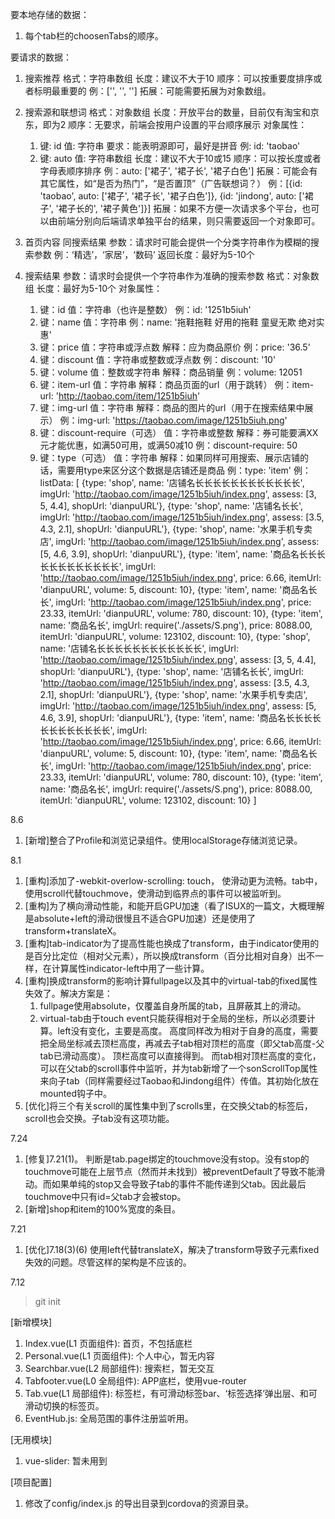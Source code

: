 要本地存储的数据：
1. 每个tab栏的choosenTabs的顺序。

要请求的数据：
1. 搜索推荐
格式：字符串数组
长度：建议不大于10
顺序：可以按重要度排序或者标明最重要的
例：['', '', '']
拓展：可能需要拓展为对象数组。

2. 搜索源和联想词
格式：对象数组
长度：开放平台的数量，目前仅有淘宝和京东，即为2
顺序：无要求，前端会按用户设置的平台顺序展示
对象属性：
    1.  键: id
        值: 字符串
        要求：能表明源即可，最好是拼音
        例: id: 'taobao'
    2.  键: auto
        值: 字符串数组
        长度：建议不大于10或15
        顺序：可以按长度或者字母表顺序排序
        例：auto: ['裙子', '裙子长', '裙子白色']
        拓展：可能会有其它属性，如“是否为热门”，“是否置顶”（广告联想词？）
例：[{id: 'taobao', auto: ['裙子', '裙子长', '裙子白色']}, {id: 'jindong', auto: ['裙子', '裙子长的', '裙子黄色']}]
拓展：如果不方便一次请求多个平台，也可以由前端分别向后端请求单独平台的结果，则只需要返回一个对象即可。

3. 首页内容
同搜索结果
参数：请求时可能会提供一个分类字符串作为模糊的搜索参数
例：‘精选’，‘家居’，‘数码’
返回长度：最好为5-10个

3. 搜索结果
参数：请求时会提供一个字符串作为准确的搜索参数
格式：对象数组
长度：最好为5-10个
对象属性：
    1.  键：id
        值：字符串（也许是整数）
        例：id: '1251b5iuh'
    2.  键：name
        值：字符串
        例：name: '拖鞋拖鞋 好用的拖鞋 童叟无欺 绝对实惠'
    3.  键：price
        值：字符串或浮点数
        解释：应为商品原价
        例：price: '36.5'
    4.  键：discount
        值：字符串或整数或浮点数
        例：discount: '10'
    5.  键：volume
        值：整数或字符串
        解释：商品销量
        例：volume: 12051
    6.  键：item-url
        值：字符串
        解释：商品页面的url（用于跳转）
        例：item-url: 'http://taobao.com/item/1251b5iuh'
    7.  键：img-url
        值：字符串
        解释：商品的图片的url（用于在搜索结果中展示）
        例：img-url: 'https://taobao.com/image/1251b5iuh.png'
    8.  键：discount-require（可选）
        值：字符串或整数
        解释：券可能要满XX元才能优惠，如满50可用，或满50减10
        例：discount-require: 50
    9.  键：type（可选）
        值：字符串
        解释：如果同样可用搜索、展示店铺的话，需要用type来区分这个数据是店铺还是商品
        例：type: 'item'
例：listData: [
        {type: 'shop', name: '店铺名长长长长长长长长长长长长', imgUrl: 'http://taobao.com/image/1251b5iuh/index.png', assess: [3, 5, 4.4], shopUrl: 'dianpuURL'},
        {type: 'shop', name: '店铺名长长', imgUrl: 'http://taobao.com/image/1251b5iuh/index.png', assess: [3.5, 4.3, 2.1], shopUrl: 'dianpuURL'},
        {type: 'shop', name: '水果手机专卖店', imgUrl: 'http://taobao.com/image/1251b5iuh/index.png', assess: [5, 4.6, 3.9], shopUrl: 'dianpuURL'},
        {type: 'item', name: '商品名长长长长长长长长长长长长', imgUrl: 'http://taobao.com/image/1251b5iuh/index.png', price: 6.66, itemUrl: 'dianpuURL', volume: 5, discount: 10},
        {type: 'item', name: '商品名长长', imgUrl: 'http://taobao.com/image/1251b5iuh/index.png', price: 23.33, itemUrl: 'dianpuURL', volume: 780, discount: 10},
        {type: 'item', name: '商品名长', imgUrl: require('./assets/S.png'), price: 8088.00, itemUrl: 'dianpuURL', volume: 123102, discount: 10},
        {type: 'shop', name: '店铺名长长长长长长长长长长长长', imgUrl: 'http://taobao.com/image/1251b5iuh/index.png', assess: [3, 5, 4.4], shopUrl: 'dianpuURL'},
        {type: 'shop', name: '店铺名长长', imgUrl: 'http://taobao.com/image/1251b5iuh/index.png', assess: [3.5, 4.3, 2.1], shopUrl: 'dianpuURL'},
        {type: 'shop', name: '水果手机专卖店', imgUrl: 'http://taobao.com/image/1251b5iuh/index.png', assess: [5, 4.6, 3.9], shopUrl: 'dianpuURL'},
        {type: 'item', name: '商品名长长长长长长长长长长长长', imgUrl: 'http://taobao.com/image/1251b5iuh/index.png', price: 6.66, itemUrl: 'dianpuURL', volume: 5, discount: 10},
        {type: 'item', name: '商品名长长', imgUrl: 'http://taobao.com/image/1251b5iuh/index.png', price: 23.33, itemUrl: 'dianpuURL', volume: 780, discount: 10},
        {type: 'item', name: '商品名长', imgUrl: require('./assets/S.png'), price: 8088.00, itemUrl: 'dianpuURL', volume: 123102, discount: 10}
      ]

8.6

1. [新增]整合了Profile和浏览记录组件。使用localStorage存储浏览记录。


8.1

1. [重构]添加了-webkit-overlow-scrolling: touch， 使滑动更为流畅。tab中，使用scroll代替touchmove，使滑动到临界点的事件可以被监听到。
2. [重构]为了横向滑动性能，和能开启GPU加速（看了ISUX的一篇文，大概理解是absolute+left的滑动很慢且不适合GPU加速）还是使用了transform+translateX。
3. [重构]tab-indicator为了提高性能也换成了transform，由于indicator使用的是百分比定位（相对父元素），所以换成transform（百分比相对自身）出不一样，在计算属性indicator-left中用了一些计算。
4. [重构]换成transform的影响计算fullpage以及其中的virtual-tab的fixed属性失效了。解决方案是：
    1. fullpage使用absolute，仅覆盖自身所属的tab，且屏蔽其上的滑动。
    2. virtual-tab由于touch event只能获得相对于全局的坐标，所以必须要计算。left没有变化，主要是高度。
    高度同样改为相对于自身的高度，需要把全局坐标减去顶栏高度，再减去子tab相对顶栏的高度（即父tab高度-父tab已滑动高度）。
    顶栏高度可以直接得到。
    而tab相对顶栏高度的变化，可以在父tab的scroll事件中监听，并为tab新增了一个sonScrollTop属性来向子tab（同样需要经过Taobao和Jindong组件）传值。其初始化放在mounted钩子中。
5. [优化]将三个有关scroll的属性集中到了scrolls里，在交换父tab的标签后，scroll也会交换。子tab没有这项功能。

7.24

1.  [修复]7.21(1)。
    判断是tab.page绑定的touchmove没有stop。没有stop的touchmove可能在上层节点（然而并未找到）被preventDefault了导致不能滑动。而如果单纯的stop又会导致子tab的事件不能传递到父tab。因此最后touchmove中只有id=父tab才会被stop。
2.  [新增]shop和item的100%宽度的条目。


7.21

1.  [优化]7.18(3)(6)
    使用left代替translateX，解决了transform导致子元素fixed失效的问题。尽管这样的架构是不应该的。


7.12

> git init

[新增模块]

1. Index.vue(L1 页面组件): 首页，不包括底栏
2. Personal.vue(L1 页面组件): 个人中心，暂无内容
3. Searchbar.vue(L2 局部组件): 搜索栏，暂无交互
4. Tabfooter.vue(L0 全局组件): APP底栏，使用vue-router
5. Tab.vue(L1 局部组件): 标签栏，有可滑动标签bar、‘标签选择’弹出层、和可滑动切换的标签页。
6. EventHub.js: 全局范围的事件注册监听用。

[无用模块]

1. vue-slider: 暂未用到

[项目配置]

1. 修改了config/index.js 的导出目录到cordova的资源目录。